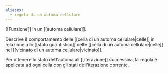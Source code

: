 ```yaml
---
aliases:
  - regola di un automa cellulare
---
```


[[Funzione]] in un [[automa cellulare]].

Descrive il comportamento delle [[cella di un automa cellulare|celle]] in relazione allo [[stato quantistico]] delle [[cella di un automa cellulare|celle]] nel [[vicinato di un automa cellulare|vicinato]].

Per ottenere lo stato dell'automa all'[[iterazione]] successiva, la regola è applicata ad ogni cella con gli stati dell'iterazione corrente.
